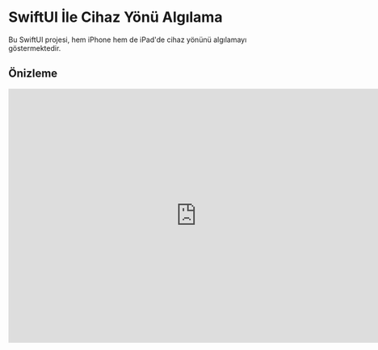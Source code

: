 # SwiftUI İle Cihaz Yönü Algılama

Bu SwiftUI projesi, hem iPhone hem de iPad'de cihaz yönünü algılamayı göstermektedir.

## Önizleme



<iframe src="https://www.veed.io/embed/c425677e-88ca-464c-a8fe-fd41897295c5" width="744" height="504" frameborder="0" title="RPReplay_Final1703455829.MP4" webkitallowfullscreen mozallowfullscreen allowfullscreen></iframe>
